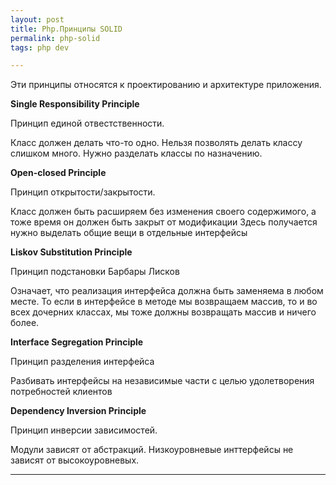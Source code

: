 ```yaml
--- 
layout: post 
title: Php.Принципы SOLID
permalink: php-solid
tags: php dev

--- 
```


Эти принципы относятся к проектированию и архитектуре приложения.

**Single Responsibility Principle**

Принцип единой отвестственности. 

Класс должен делать что-то одно. Нельзя позволять делать классу слишком много. Нужно разделать классы по назначению.

**Open-closed Principle**

Принцип открытости/закрытости.

Класс должен быть расширяем без изменения своего содержимого, а тоже время он должен быть закрыт от модификации
Здесь получается нужно выделать общие вещи в отдельные интерфейсы

**Liskov Substitution Principle**

Принцип подстановки Барбары Лисков

Означает, что реализация интерфейса должна быть заменяема в любом месте. То если в интерфейсе в методе мы возвращаем массив,
то и во всех дочерних классах, мы тоже должны возвращать массив и ничего более.

**Interface Segregation Principle**

Принцип разделения интерфейса

Разбивать интерфейсы на независимые части с целью удолетворения потребностей клиентов

**Dependency Inversion Principle**

Принцип инверсии зависимостей.

Модули зависят от абстракций. Низкоуровневые инттерфейсы не зависят от высокоуровневых.

----

